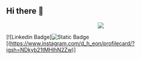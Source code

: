 ## Hi there 👋

<!--
**Jodeokhyeon/Jodeokhyeon** is a ✨ _special_ ✨ repository because its `README.md` (this file) appears on your GitHub profile.

Here are some ideas to get you started:

- 🔭 I’m currently working on ...
- 🌱 I’m currently learning ...
- 👯 I’m looking to collaborate on ...
- 🤔 I’m looking for help with ...
- 💬 Ask me about ...
- 📫 How to reach me: ...
- 😄 Pronouns: ...
- ⚡ Fun fact: ...
-->
<div align=center>
 <a href="https://hits.seeyoufarm.com"><img src="https://hits.seeyoufarm.com/api/count/incr/badge.svg?url=https%3A%2F%2Fgithub.com%2FJodeokhyeon&count_bg=%2379C83D&title_bg=%23555555&icon=mariadbfoundation.svg&icon_color=%23E7E7E7&title=hits&edge_flat=false"/></a>                  
</div>

[![Linkedin Badge]<img alt="Static Badge" src="https://img.shields.io/badge/instagram-%23E4405F?style=plastic&logo=instagram&logoColor=white">[(https://www.instagram.com/d_h_eon/profilecard/?igsh=NDkyb21tMHlhN2Zw)]

